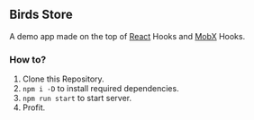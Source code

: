 ## Birds Store

A demo app made on the top of [React](https://reactjs.org/docs/hooks-intro.html) Hooks and [MobX](https://mobx-react.js.org/) Hooks.

### How to?

1. Clone this Repository.
2. `npm i -D` to install required dependencies.
3. `npm run start` to start server.
4. Profit.


